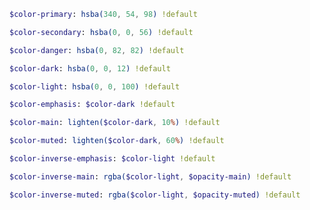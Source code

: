 <!-- markdownlint-disable -->

``` sass
$color-primary: hsba(340, 54, 98) !default
```

``` sass
$color-secondary: hsba(0, 0, 56) !default
```

``` sass
$color-danger: hsba(0, 82, 82) !default
```

``` sass
$color-dark: hsba(0, 0, 12) !default
```

``` sass
$color-light: hsba(0, 0, 100) !default
```

``` sass
$color-emphasis: $color-dark !default
```

``` sass
$color-main: lighten($color-dark, 10%) !default
```

``` sass
$color-muted: lighten($color-dark, 60%) !default
```

``` sass
$color-inverse-emphasis: $color-light !default
```

``` sass
$color-inverse-main: rgba($color-light, $opacity-main) !default
```

``` sass
$color-inverse-muted: rgba($color-light, $opacity-muted) !default
```